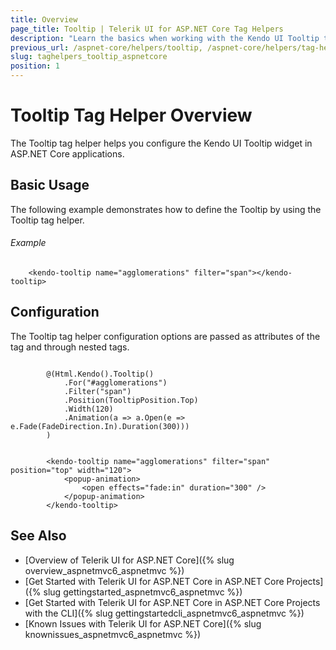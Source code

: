 ```yaml
---
title: Overview
page_title: Tooltip | Telerik UI for ASP.NET Core Tag Helpers
description: "Learn the basics when working with the Kendo UI Tooltip tag helper for ASP.NET Core (MVC 6 or ASP.NET Core MVC)."
previous_url: /aspnet-core/helpers/tooltip, /aspnet-core/helpers/tag-helpers/tooltip
slug: taghelpers_tooltip_aspnetcore
position: 1
---
```


# Tooltip Tag Helper Overview

The Tooltip tag helper helps you configure the Kendo UI Tooltip widget in ASP.NET Core applications.

## Basic Usage

The following example demonstrates how to define the Tooltip by using the Tooltip tag helper.

###### Example

        <kendo-tooltip name="agglomerations" filter="span"></kendo-tooltip>

## Configuration

The Tooltip tag helper configuration options are passed as attributes of the tag and through nested tags.

```tab-cshtml

        @(Html.Kendo().Tooltip()
			.For("#agglomerations")
			.Filter("span")
			.Position(TooltipPosition.Top)
			.Width(120)
			.Animation(a => a.Open(e => e.Fade(FadeDirection.In).Duration(300)))
		)
```
```tab-tagHelper

        <kendo-tooltip name="agglomerations" filter="span" position="top" width="120">
			<popup-animation>
				<open effects="fade:in" duration="300" />
			</popup-animation>
		</kendo-tooltip>
```

## See Also

* [Overview of Telerik UI for ASP.NET Core]({% slug overview_aspnetmvc6_aspnetmvc %})
* [Get Started with Telerik UI for ASP.NET Core in ASP.NET Core Projects]({% slug gettingstarted_aspnetmvc6_aspnetmvc %})
* [Get Started with Telerik UI for ASP.NET Core in ASP.NET Core Projects with the CLI]({% slug gettingstartedcli_aspnetmvc6_aspnetmvc %})
* [Known Issues with Telerik UI for ASP.NET Core]({% slug knownissues_aspnetmvc6_aspnetmvc %})
